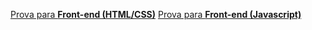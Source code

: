 [Prova para **Front-end (HTML/CSS)**](https://github.com/MEDGRUPOGIT/Medgrupo-Desenv-Provas/tree/front)
[Prova para **Front-end (Javascript)**](https://github.com/MEDGRUPOGIT/Medgrupo-Desenv-Provas/tree/back-front)
